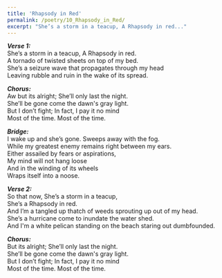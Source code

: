 ```yaml
---
title: 'Rhapsody in Red'
permalink: /poetry/10_Rhapsody_in_Red/
excerpt: "She’s a storm in a teacup, A Rhapsody in red..."
---
```


***Verse 1:*** \
  She’s a storm in a teacup, A Rhapsody in red. \
  A tornado of twisted sheets on top of my bed. \
  She’s a seizure wave that propagates through my head \
  Leaving rubble and ruin in the wake of its spread.

***Chorus:*** \
  Aw but its alright; She’ll only last the night. \
  She’ll be gone come the dawn's gray light. \
  But I don’t fight; In fact, I pay it no mind \
  Most of the time. Most of the time.

***Bridge:*** \
  I wake up and she’s gone. Sweeps away with the fog. \
  While my greatest enemy remains right between my ears. \
  Either assailed by fears or aspirations, \
  My mind will not hang loose \
  And in the winding of its wheels \
  Wraps itself into a noose.

***Verse 2:*** \
  So that now, She’s a storm in a teacup, \
  She’s a Rhapsody in red. \
  And I’m a tangled up thatch of weeds sprouting up out of my head. \
  She’s a hurricane come to inundate the water shed. \
  And I'm a white pelican standing on the beach staring out dumbfounded.

***Chorus:*** \
  But its alright; She’ll only last the night. \
  She’ll be gone come the dawn's gray light. \
  But I don’t fight; In fact, I pay it no mind \
  Most of the time. Most of the time.
